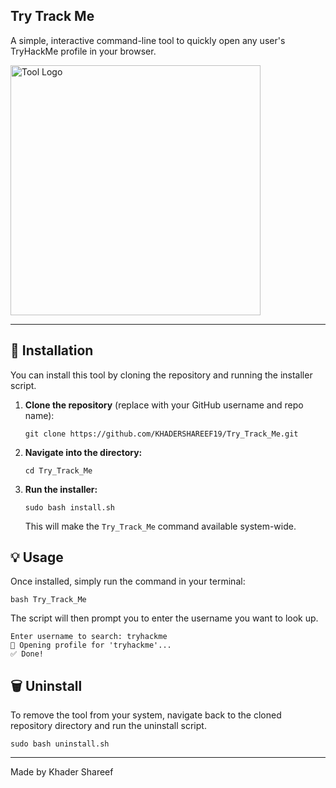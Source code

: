 <html></html>
    <div>
        <article>
            <h1>Try Track Me</h1>
            <p>
                A simple, interactive command-line tool to quickly open any user's TryHackMe profile in your browser.
            </p>
            <img src = https://external-content.duckduckgo.com/iu/?u=https%3A%2F%2Fcamo.githubusercontent.com%2F8344fb374e8ab4778452dccbd376aefc4b5c934318403b2010a677def1e30618%2F68747470733a2f2f692e706f7374696d672e63632f6d5a6d73566656382f66373435303435342d313538632d343565302d386233382d3063306165346437333934632e706e67&f=1&nofb=1&ipt=cce3ee7cc239c3a26b482a28d761c44d9c2dd01d69b1a1ed8ed9ade09a02c580 alt="Tool Logo" width="400">
            <hr>
            <h2>🚀 Installation</h2>
            <p>
                You can install this tool by cloning the repository and running the installer script.
            </p>
            <ol>
                <li>
                    <strong>Clone the repository</strong> (replace with your GitHub username and repo name):
                    <pre><code>git clone https://github.com/KHADERSHAREEF19/Try_Track_Me.git</code></pre>
                </li>
                <li>
                    <strong>Navigate into the directory:</strong>
                    <pre><code>cd Try_Track_Me</code></pre>
                </li>
                <li>
                    <strong>Run the installer:</strong>
                    <pre><code>sudo bash install.sh</code></pre>
                    <p>This will make the <code>Try_Track_Me</code> command available system-wide.</p>
                </li>
            </ol>
            <!-- Usage Section -->
            <h2>💡 Usage</h2>
            <p>
                Once installed, simply run the command in your terminal:
            </p>
            <pre><code>bash Try_Track_Me</code></pre>
            <p>
                The script will then prompt you to enter the username you want to look up.
            </p>
            <pre><code>Enter username to search: tryhackme
🔎 Opening profile for 'tryhackme'...
✅ Done!</code></pre>
            <!-- Uninstall Section -->
            <h2>🗑️ Uninstall</h2>
            <p>
                To remove the tool from your system, navigate back to the cloned repository directory and run the uninstall script.
            </p>
            <pre><code>sudo bash uninstall.sh</code></pre>
        </article>
        <!-- Footer -->
        <footer>
            <hr>
            <p>Made by Khader Shareef</p>
        </footer>
    </div>

</body>
</html>
